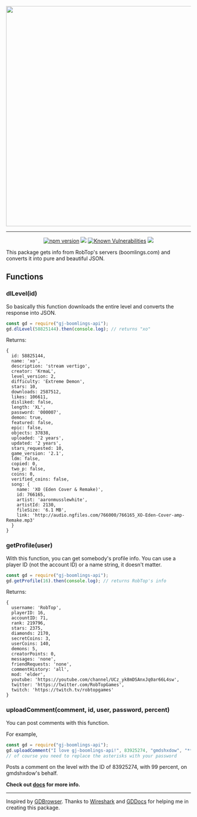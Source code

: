 <div align="center">
  <a href="https://www.npmjs.com/package/gj-boomlings-api"><img src="https://shikoshib.github.io/font1.png" width="600"></a><hr>
  <a href="https://www.npmjs.com/package/gj-boomlings-api"><img src="https://img.shields.io/npm/v/gj-boomlings-api.svg?maxAge=3600" alt="npm version" /></a>
  <a href="https://www.npmjs.com/package/gj-boomlings-api"><img src="https://img.shields.io/npm/dm/gj-boomlings-api.svg?maxAge=2592000" /></a>
  <a href="https://snyk.io/test/github/shikoshib/gj-boomlings-api"><img src="https://snyk.io/test/github/shikoshib/gj-boomlings-api/badge.svg" alt="Known Vulnerabilities" /></a>
  <a href="https://packagequality.com/#?package=gj-boomlings-api"><img src="https://packagequality.com/shield/gj-boomlings-api.svg"/></a>
</div>

This package gets info from RobTop's servers (boomlings.com) and converts it into pure and beautiful JSON.

## Functions

### dlLevel(id)

So basically this function downloads the entire level and converts the response into JSON.

```js
const gd = require("gj-boomlings-api");
gd.dlLevel(58825144).then(console.log); // returns "xo"
```

Returns:

```
{
  id: 58825144,
  name: 'xo',
  description: 'stream vertigo',
  creator: 'KrmaL',
  level_version: 2,
  difficulty: 'Extreme Demon',
  stars: 10,
  downloads: 2587512,
  likes: 106611,
  disliked: false,
  length: 'XL',
  password: '000007',
  demon: true,
  featured: false,
  epic: false,
  objects: 37838,
  uploaded: '2 years',
  updated: '2 years',
  stars_requested: 10,
  game_version: '2.1',
  ldm: false,
  copied: 0,
  two_p: false,
  coins: 0,
  verified_coins: false,
  song: {
    name: 'XO (Eden Cover & Remake)',
    id: 766165,
    artist: 'aaronmusslewhite',
    artistId: 2130,
    fileSize: '6.1 MB',
    link: 'http://audio.ngfiles.com/766000/766165_XO-Eden-Cover-amp-Remake.mp3'
  }
}
```
### getProfile(user)

With this function, you can get somebody's profile info. You can use a player ID (not the account ID) or a name string, it doesn't matter.

```js
const gd = require("gj-boomlings-api");
gd.getProfile(16).then(console.log); // returns RobTop's info
```

Returns:

```
{
  username: 'RobTop',
  playerID: 16,
  accountID: 71,
  rank: 219796,
  stars: 2375,
  diamonds: 2170,
  secretCoins: 3,
  userCoins: 140,
  demons: 5,
  creatorPoints: 0,
  messages: 'none',
  friendRequests: 'none',
  commentHistory: 'all',
  mod: 'elder',
  youtube: 'https://youtube.com/channel/UCz_yk8mDSAnxJq0ar66L4sw',
  twitter: 'https://twitter.com/RobTopGames',
  twitch: 'https://twitch.tv/robtopgames'
}
```
### uploadComment(comment, id, user, password, percent)

You can post comments with this function.

For example,
```js
const gd = require("gj-boomlings-api");
gd.uploadComment("I love gj-boomlings-api!", 83925274, "gmdshxdow", "*********", 99).then(console.log);
// of course you need to replace the asterisks with your password
```

Posts a comment on the level with the ID of 83925274, with 99 percent, on gmdshxdow's behalf.

**Check out [docs](./docs/) for more info.**

---

Inspired by [GDBrowser](https://github.com/GDColon/GDBrowser/). Thanks to [Wireshark](https://www.wireshark.org/) and [GDDocs](https://github.com/gd-programming/gd.docs/) for helping me in creating this package.